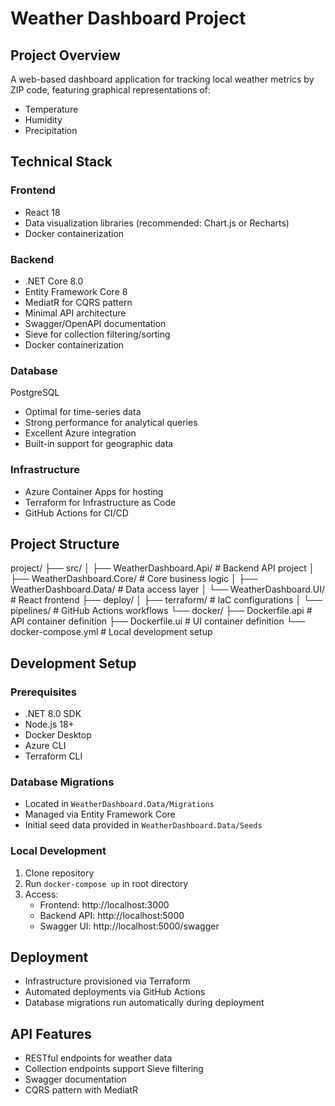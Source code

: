 # Weather Dashboard Project

## Project Overview
A web-based dashboard application for tracking local weather metrics by ZIP code, featuring graphical representations of:
- Temperature
- Humidity
- Precipitation

## Technical Stack

### Frontend
- React 18
- Data visualization libraries (recommended: Chart.js or Recharts)
- Docker containerization

### Backend
- .NET Core 8.0
- Entity Framework Core 8
- MediatR for CQRS pattern
- Minimal API architecture
- Swagger/OpenAPI documentation
- Sieve for collection filtering/sorting
- Docker containerization

### Database
PostgreSQL
- Optimal for time-series data
- Strong performance for analytical queries
- Excellent Azure integration
- Built-in support for geographic data

### Infrastructure
- Azure Container Apps for hosting
- Terraform for Infrastructure as Code
- GitHub Actions for CI/CD

## Project Structure

project/
├── src/
│ ├── WeatherDashboard.Api/ # Backend API project
│ ├── WeatherDashboard.Core/ # Core business logic
│ ├── WeatherDashboard.Data/ # Data access layer
│ └── WeatherDashboard.UI/ # React frontend
├── deploy/
│ ├── terraform/ # IaC configurations
│ └── pipelines/ # GitHub Actions workflows
└── docker/
├── Dockerfile.api # API container definition
├── Dockerfile.ui # UI container definition
└── docker-compose.yml # Local development setup

## Development Setup

### Prerequisites
- .NET 8.0 SDK
- Node.js 18+
- Docker Desktop
- Azure CLI
- Terraform CLI

### Database Migrations
- Located in `WeatherDashboard.Data/Migrations`
- Managed via Entity Framework Core
- Initial seed data provided in `WeatherDashboard.Data/Seeds`

### Local Development
1. Clone repository
2. Run `docker-compose up` in root directory
3. Access:
   - Frontend: http://localhost:3000
   - Backend API: http://localhost:5000
   - Swagger UI: http://localhost:5000/swagger

## Deployment
- Infrastructure provisioned via Terraform
- Automated deployments via GitHub Actions
- Database migrations run automatically during deployment

## API Features
- RESTful endpoints for weather data
- Collection endpoints support Sieve filtering
- Swagger documentation
- CQRS pattern with MediatR